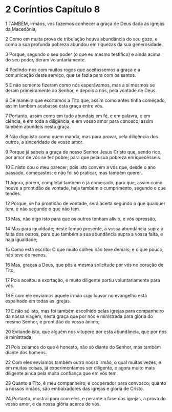 # 2 Coríntios Capítulo 8

1	TAMBÉM, irmãos, vos fazemos conhecer a graça de Deus dada às igrejas da Macedônia;

2	Como em muita prova de tribulação houve abundância do seu gozo, e como a sua profunda pobreza abundou em riquezas da sua generosidade.

3	Porque, segundo o seu poder (o que eu mesmo testifico) e ainda acima do seu poder, deram voluntariamente.

4	Pedindo-nos com muitos rogos que aceitássemos a graça e a comunicação deste serviço, que se fazia para com os santos.

5	E não somente fizeram como nós esperávamos, mas a si mesmos se deram primeiramente ao Senhor, e depois a nós, pela vontade de Deus.

6	De maneira que exortamos a Tito que, assim como antes tinha começado, assim também acabasse esta graça entre vós.

7	Portanto, assim como em tudo abundais em fé, e em palavra, e em ciência, e em toda a diligência, e em vosso amor para conosco, assim também abundeis nesta graça.

8	Não digo isto como quem manda, mas para provar, pela diligência dos outros, a sinceridade de vosso amor.

9	Porque já sabeis a graça de nosso Senhor Jesus Cristo que, sendo rico, por amor de vós se fez pobre; para que pela sua pobreza enriquecêsseis.

10	E nisto dou o meu parecer; pois isto convém a vós que, desde o ano passado, começastes; e não foi só praticar, mas também querer.

11	Agora, porém, completai também o já começado, para que, assim como houve a prontidão de vontade, haja também o cumprimento, segundo o que tendes.

12	Porque, se há prontidão de vontade, será aceita segundo o que qualquer tem, e não segundo o que não tem.

13	Mas, não digo isto para que os outros tenham alívio, e vós opressão,

14	Mas para igualdade; neste tempo presente, a vossa abundância supra a falta dos outros, para que também a sua abundância supra a vossa falta, e haja igualdade;

15	Como está escrito: O que muito colheu não teve demais; e o que pouco, não teve de menos.

16	Mas, graças a Deus, que pôs a mesma solicitude por vós no coração de Tito;

17	Pois aceitou a exortação, e muito diligente partiu voluntariamente para vós.

18	E com ele enviamos aquele irmão cujo louvor no evangelho está espalhado em todas as igrejas.

19	E não só isto, mas foi também escolhido pelas igrejas para companheiro da nossa viagem, nesta graça que por nós é ministrada para glória do mesmo Senhor, e prontidão do vosso ânimo;

20	Evitando isto, que alguém nos vitupere por esta abundância, que por nós é ministrada;

21	Pois zelamos do que é honesto, não só diante do Senhor, mas também diante dos homens.

22	Com eles enviamos também outro nosso irmão, o qual muitas vezes, e em muitas coisas, já experimentamos ser diligente, e agora muito mais diligente ainda pela muita confiança que em vós tem.

23	Quanto a Tito, é meu companheiro, e cooperador para convosco; quanto a nossos irmãos, são embaixadores das igrejas e glória de Cristo.

24	Portanto, mostrai para com eles, e perante a face das igrejas, a prova do vosso amor, e da nossa glória acerca de vós.

